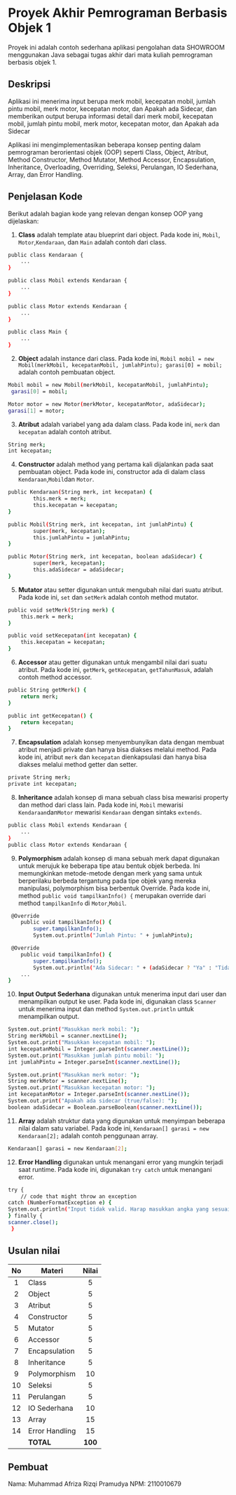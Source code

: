 # Proyek Akhir Pemrograman Berbasis Objek 1

Proyek ini adalah contoh sederhana aplikasi pengolahan data SHOWROOM menggunakan Java sebagai tugas akhir dari mata kuliah pemrograman berbasis objek 1.

## Deskripsi

Aplikasi ini menerima input berupa merk mobil, kecepatan mobil, jumlah pintu mobil, merk motor, kecepatan motor, dan Apakah ada Sidecar, dan memberikan output berupa informasi detail dari merk mobil, kecepatan mobil, jumlah pintu mobil, merk motor, kecepatan motor, dan Apakah ada Sidecar

Aplikasi ini mengimplementasikan beberapa konsep penting dalam pemrograman berorientasi objek (OOP) seperti Class, Object, Atribut, Method Constructor, Method Mutator, Method Accessor, Encapsulation, Inheritance, Overloading, Overriding, Seleksi, Perulangan, IO Sederhana, Array, dan Error Handling.

## Penjelasan Kode

Berikut adalah bagian kode yang relevan dengan konsep OOP yang dijelaskan:

1. **Class** adalah template atau blueprint dari object. Pada kode ini, `Mobil`, `Motor`,`Kendaraan`, dan `Main` adalah contoh dari class.

```bash
public class Kendaraan {
    ...
}

public class Mobil extends Kendaraan {
    ...
}

public class Motor extends Kendaraan {
    ...
}

public class Main {
    ...
}
```

2. **Object** adalah instance dari class. Pada kode ini, `Mobil mobil = new Mobil(merkMobil, kecepatanMobil, jumlahPintu);
            garasi[0] = mobil;` adalah contoh pembuatan object.

```bash
Mobil mobil = new Mobil(merkMobil, kecepatanMobil, jumlahPintu);
 garasi[0] = mobil;

Motor motor = new Motor(merkMotor, kecepatanMotor, adaSidecar);
garasi[1] = motor;
```

3. **Atribut** adalah variabel yang ada dalam class. Pada kode ini, `merk` dan `kecepatan` adalah contoh atribut.

```bash
String merk;
int kecepatan;
```

4. **Constructor** adalah method yang pertama kali dijalankan pada saat pembuatan object. Pada kode ini, constructor ada di dalam class `Kendaraan`,`Mobil`dan `Motor`.

```bash
public Kendaraan(String merk, int kecepatan) {
        this.merk = merk;
        this.kecepatan = kecepatan;
}

public Mobil(String merk, int kecepatan, int jumlahPintu) {
        super(merk, kecepatan);
        this.jumlahPintu = jumlahPintu;
}

public Motor(String merk, int kecepatan, boolean adaSidecar) {
        super(merk, kecepatan);
        this.adaSidecar = adaSidecar;
}

```

5. **Mutator** atau setter digunakan untuk mengubah nilai dari suatu atribut. Pada kode ini, `set` dan `setMerk` adalah contoh method mutator.

```bash
public void setMerk(String merk) {
    this.merk = merk;
}

public void setKecepatan(int kecepatan) {
    this.kecepatan = kecepatan;
}
```

6. **Accessor** atau getter digunakan untuk mengambil nilai dari suatu atribut. Pada kode ini, `getMerk`, `getKecepatan`, `getTahunMasuk`, adalah contoh method accessor.

```bash
public String getMerk() {
    return merk;
}

public int getKecepatan() {
    return kecepatan;
}
```

7. **Encapsulation** adalah konsep menyembunyikan data dengan membuat atribut menjadi private dan hanya bisa diakses melalui method. Pada kode ini, atribut `merk` dan `kecepatan` dienkapsulasi dan hanya bisa diakses melalui method getter dan setter.

```bash
private String merk;
private int kecepatan;
```

8. **Inheritance** adalah konsep di mana sebuah class bisa mewarisi property dan method dari class lain. Pada kode ini, `Mobil` mewarisi `Kendaraan`dan`Motor` mewarisi `Kendaraan` dengan sintaks `extends`.

```bash
public class Mobil extends Kendaraan {
    ...
}
public class Motor extends Kendaraan {
```

9. **Polymorphism** adalah konsep di mana sebuah merk dapat digunakan untuk merujuk ke beberapa tipe atau bentuk objek berbeda. Ini memungkinkan metode-metode dengan merk yang sama untuk berperilaku berbeda tergantung pada tipe objek yang mereka manipulasi, polymorphism bisa berbentuk Override. Pada kode ini, method `public void tampilkanInfo() {` merupakan override dari method `tampilkanInfo` di `Motor`,`Mobil`.

```bash
 @Override
    public void tampilkanInfo() {
        super.tampilkanInfo();
        System.out.println("Jumlah Pintu: " + jumlahPintu);

 @Override
    public void tampilkanInfo() {
        super.tampilkanInfo();
        System.out.println("Ada Sidecar: " + (adaSidecar ? "Ya" : "Tidak"));
    ...
}
```

10. **Input Output Sederhana** digunakan untuk menerima input dari user dan menampilkan output ke user. Pada kode ini, digunakan class `Scanner` untuk menerima input dan method `System.out.println` untuk menampilkan output.

```bash
System.out.print("Masukkan merk mobil: ");
String merkMobil = scanner.nextLine();
System.out.print("Masukkan kecepatan mobil: ");
int kecepatanMobil = Integer.parseInt(scanner.nextLine());
System.out.print("Masukkan jumlah pintu mobil: ");
int jumlahPintu = Integer.parseInt(scanner.nextLine());

System.out.print("Masukkan merk motor: ");
String merkMotor = scanner.nextLine();
System.out.print("Masukkan kecepatan motor: ");
int kecepatanMotor = Integer.parseInt(scanner.nextLine());
System.out.print("Apakah ada sidecar (true/false): ");
boolean adaSidecar = Boolean.parseBoolean(scanner.nextLine());
```

11. **Array** adalah struktur data yang digunakan untuk menyimpan beberapa nilai dalam satu variabel. Pada kode ini, `Kendaraan[] garasi = new Kendaraan[2];` adalah contoh penggunaan array.

```bash
Kendaraan[] garasi = new Kendaraan[2];
```

12. **Error Handling** digunakan untuk menangani error yang mungkin terjadi saat runtime. Pada kode ini, digunakan `try catch` untuk menangani error.

```bash
try {
    // code that might throw an exception
catch (NumberFormatException e) {
System.out.println("Input tidak valid. Harap masukkan angka yang sesuai.");
} finally {
scanner.close();
 }
```

## Usulan nilai

| No  | Materi         |  Nilai  |
| :-: | -------------- | :-----: |
|  1  | Class          |    5    |
|  2  | Object         |    5    |
|  3  | Atribut        |    5    |
|  4  | Constructor    |    5    |
|  5  | Mutator        |    5    |
|  6  | Accessor       |    5    |
|  7  | Encapsulation  |    5    |
|  8  | Inheritance    |    5    |
|  9  | Polymorphism   |   10    |
| 10  | Seleksi        |    5    |
| 11  | Perulangan     |    5    |
| 12  | IO Sederhana   |   10    |
| 13  | Array          |   15    |
| 14  | Error Handling |   15    |
|     | **TOTAL**      | **100** |

## Pembuat

Nama: Muhammad Afriza Rizqi Pramudya
NPM: 2110010679
